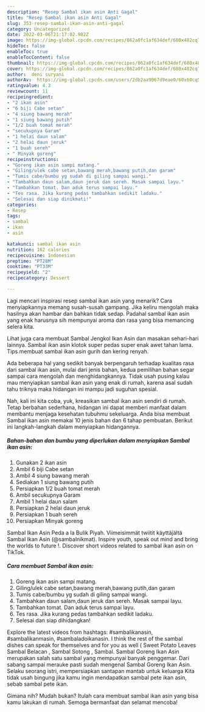 ```yaml
---
description: "Resep Sambal ikan asin Anti Gagal"
title: "Resep Sambal ikan asin Anti Gagal"
slug: 353-resep-sambal-ikan-asin-anti-gagal
category: Uncategorized
date: 2022-03-06T21:17:02.982Z
image: https://img-global.cpcdn.com/recipes/862a0fc1af634def/680x482cq70/sambal-ikan-asin-foto-resep-utama.jpg
hideToc: false
enableToc: true
enableTocContent: false
thumbnail: https://img-global.cpcdn.com/recipes/862a0fc1af634def/680x482cq70/sambal-ikan-asin-foto-resep-utama.jpg
cover: https://img-global.cpcdn.com/recipes/862a0fc1af634def/680x482cq70/sambal-ikan-asin-foto-resep-utama.jpg
author:  deni suryani
authorAv:  https://img-global.cpcdn.com/users/2db2aa9067d9eae0/60x60cq50/avatar.jpg
ratingvalue: 4.3
reviewcount: 11
recipeingredient:
- "2 ikan asin"
- "6 biji Cabe setan"
- "4 siung bawang merah"
- "1 siung bawang putih"
- "1/2 buah tomat merah"
- "secukupnya Garam"
- "1 helai daun salam"
- "2 helai daun jeruk"
- "1 buah sereh"
- " Minyak goreng"
recipeinstructions:
- "Goreng ikan asin sampi matang."
- "Giling/ulek cabe setan,bawang merah,bawang putih,dan garam"
- "Tumis cabe/bumbu yg sudah di giling sampai wangi."
- "Tambahkan daun salam,daun jeruk dan sereh. Masak sampai layu."
- "Tambahkan tomat. Dan aduk terus sampai layu."
- "Tes rasa. Jika kurang pedas tambahkan sedikit ladaku."
- "Selesai dan siap dinikmati!"
categories:
- Resep
tags:
- sambal
- ikan
- asin

katakunci: sambal ikan asin 
nutrition: 162 calories
recipecuisine: Indonesian
preptime: "PT28M"
cooktime: "PT33M"
recipeyield: "2"
recipecategory: Dessert

---
```



Lagi mencari inspirasi resep sambal ikan asin yang menarik? Cara menyiapkannya memang susah-susah gampang. Jika keliru mengolah maka hasilnya akan hambar dan bahkan tidak sedap. Padahal sambal ikan asin yang enak harusnya sih mempunyai aroma dan rasa yang bisa memancing selera kita.


Lihat juga cara membuat Sambal Jengkol Ikan Asin dan masakan sehari-hari lainnya. Sambal ikan asin klotok super pedas super enak awet tahan lama. Tips membuat sambal ikan asin gurih dan kering renyah.

Ada beberapa hal yang sedikit banyak berpengaruh terhadap kualitas rasa dari sambal ikan asin, mulai dari jenis bahan, kedua pemilihan bahan segar sampai cara mengolah dan menghidangkannya. Tidak usah pusing kalau mau menyiapkan sambal ikan asin yang enak di rumah, karena asal sudah tahu triknya maka hidangan ini mampu jadi suguhan spesial.


Nah, kali ini kita coba, yuk, kreasikan sambal ikan asin sendiri di rumah. Tetap berbahan sederhana, hidangan ini dapat memberi manfaat dalam membantu menjaga kesehatan tubuhmu sekeluarga. Anda bisa membuat Sambal ikan asin memakai 10 jenis bahan dan 6 tahap pembuatan. Berikut ini langkah-langkah dalam menyiapkan hidangannya.

<!--inarticleads1-->

##### Bahan-bahan dan bumbu yang diperlukan dalam menyiapkan Sambal ikan asin:

1. Gunakan 2 ikan asin
1. Ambil 6 biji Cabe setan
1. Ambil 4 siung bawang merah
1. Sediakan 1 siung bawang putih
1. Persiapkan 1/2 buah tomat merah
1. Ambil secukupnya Garam
1. Ambil 1 helai daun salam
1. Persiapkan 2 helai daun jeruk
1. Persiapkan 1 buah sereh
1. Persiapkan  Minyak goreng


Sambal Ikan Asin Peda a la Bulik Piyah. Viimeisimmät twiitit käyttäjältä Sambal Ikan Asin (@sambalnikmat). Inspire youth, speak out mind and bring the worlds to future !. Discover short videos related to sambal ikan asin on TikTok. 

<!--inarticleads2-->

##### Cara membuat Sambal ikan asin:

1. Goreng ikan asin sampi matang.
1. Giling/ulek cabe setan,bawang merah,bawang putih,dan garam
1. Tumis cabe/bumbu yg sudah di giling sampai wangi.
1. Tambahkan daun salam,daun jeruk dan sereh. Masak sampai layu.
1. Tambahkan tomat. Dan aduk terus sampai layu.
1. Tes rasa. Jika kurang pedas tambahkan sedikit ladaku.
1. Selesai dan siap dihidangkan!

Explore the latest videos from hashtags: #sambalikanasin, #sambalikanmasin, #sambaladoikanasin. I think the rest of the sambal dishes can speak for themselves and for you as well ( Sweet Potato Leaves Sambal Belacan , Sambal Sotong , Sambal. Sambal Goreng Ikan Asin merupakan salah satu sambal yang mempunyai banyak penggemar. Dari sabang sampai merauke pasti sudah mengenal Sambal Goreng Ikan Asin. Selaku seorang istri, mempersiapkan santapan mantab untuk keluarga Kita tidak usah bingung jika kamu ingin mendapatkan sambal pete ikan asin, sebab sambal pete ikan. 

Gimana nih? Mudah bukan? Itulah cara membuat sambal ikan asin yang bisa kamu lakukan di rumah. Semoga bermanfaat dan selamat mencoba!
